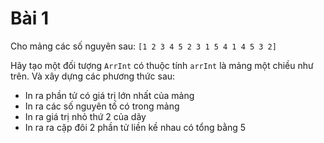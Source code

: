 # Bài 1
Cho mảng các số nguyên sau: `[1 2 3 4 5 2 3 1 5 4 1 4 5 3 2]`

Hãy tạo một đối tượng `ArrInt` có thuộc tính `arrInt` là mảng một chiều như trên. Và xây dựng các phương thức sau:
- In ra phần tử có giá trị lớn nhất của mảng
- In ra các số nguyên tố có trong mảng
- In ra giá trị nhỏ thứ 2 của dãy
- In ra ra cặp đôi 2 phần tử liền kề nhau có tổng bằng 5